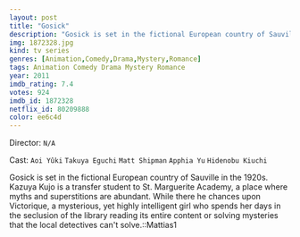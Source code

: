 ```yaml
---
layout: post
title: "Gosick"
description: "Gosick is set in the fictional European country of Sauville in the 1920s. Kazuya Kujo is a transfer student to St. Marguerite Academy, a place where myths and superstitions are abundant. While there he chances upon Victorique, a mysterious, yet highly intelligent girl who spends her days in the seclusion of the library reading its entire content or solving mysteries that the local detectives can't solve..."
img: 1872328.jpg
kind: tv series
genres: [Animation,Comedy,Drama,Mystery,Romance]
tags: Animation Comedy Drama Mystery Romance 
year: 2011
imdb_rating: 7.4
votes: 924
imdb_id: 1872328
netflix_id: 80209888
color: ee6c4d
---
```

Director: `N/A`  

Cast: `Aoi Yûki` `Takuya Eguchi` `Matt Shipman` `Apphia Yu` `Hidenobu Kiuchi` 

Gosick is set in the fictional European country of Sauville in the 1920s. Kazuya Kujo is a transfer student to St. Marguerite Academy, a place where myths and superstitions are abundant. While there he chances upon Victorique, a mysterious, yet highly intelligent girl who spends her days in the seclusion of the library reading its entire content or solving mysteries that the local detectives can't solve.::Mattias1